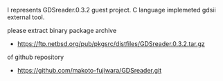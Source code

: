 I represents GDSreader.0.3.2 guest project.
C language implemeted gdsii external tool.

please extract binary package archive
- https://ftp.netbsd.org/pub/pkgsrc/distfiles/GDSreader.0.3.2.tar.gz

of github repository
- https://github.com/makoto-fujiwara/GDSreader.git 